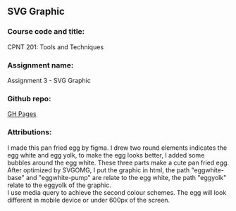 ## SVG Graphic
### Course code and title:
CPNT 201: Tools and Techniques
### Assignment name:
Assignment 3 - SVG Graphic
### Github repo:
[GH Pages](http://www.google.com/)
### Attributions:
I made this pan fried egg by figma. I drew two round elements indicates the egg white and egg yolk, to make the egg looks better, I added some bubbles around the egg white. These three parts make a cute pan fried egg. <br>
After optimized by SVGOMG, I put the graphic in html, the path "eggwhite-base" and "eggwhite-pump" are relate to the egg white, the path "eggyolk" relate to the eggyolk of the graphic.<br>
I use media query to achieve the second colour schemes. The egg will look different in mobile device or under 600px of the screen.

